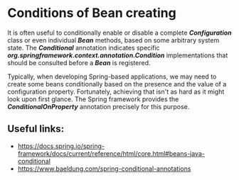 # Conditions of Bean creating

It is often useful to conditionally enable or disable a complete _**Configuration**_ class or even individual _**Bean**_
methods, based on some arbitrary system state. The _**Conditional**_ annotation indicates specific
_**org.springframework.context.annotation.Condition**_ implementations that should be consulted before a _**Bean**_ is
registered.

Typically, when developing Spring-based applications, we may need to create some beans conditionally based on the
presence and the value of a configuration property. Fortunately, achieving that isn't as hard as it might look upon
first glance. The Spring framework provides the _**ConditionalOnProperty**_ annotation precisely for this purpose.

## Useful links:

- https://docs.spring.io/spring-framework/docs/current/reference/html/core.html#beans-java-conditional
- https://www.baeldung.com/spring-conditional-annotations